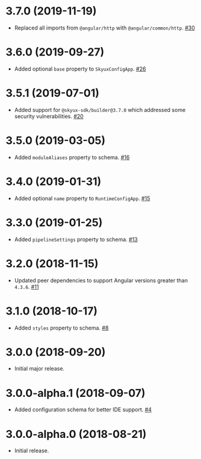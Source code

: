 # 3.7.0 (2019-11-19)

- Replaced all imports from `@angular/http` with `@angular/common/http`. [#30](https://github.com/blackbaud/skyux-config/pull/30)

# 3.6.0 (2019-09-27)

- Added optional `base` property to `SkyuxConfigApp`. [#26](https://github.com/blackbaud/skyux-config/pull/26)

# 3.5.1 (2019-07-01)

- Added support for `@skyux-sdk/builder@3.7.0` which addressed some security vulnerabilities. [#20](https://github.com/blackbaud/skyux-config/pull/20)

# 3.5.0 (2019-03-05)

- Added `moduleAliases` property to schema. [#16](https://github.com/blackbaud/skyux-config/pull/16)

# 3.4.0 (2019-01-31)

- Added optional `name` property to `RuntimeConfigApp`. [#15](https://github.com/blackbaud/skyux-config/pull/15)

# 3.3.0 (2019-01-25)

- Added `pipelineSettings` property to schema. [#13](https://github.com/blackbaud/skyux-config/pull/13)

# 3.2.0 (2018-11-15)

- Updated peer dependencies to support Angular versions greater than `4.3.6`. [#11](https://github.com/blackbaud/skyux-config/pull/11)

# 3.1.0 (2018-10-17)

- Added `styles` property to schema. [#8](https://github.com/blackbaud/skyux-config/pull/8)

# 3.0.0 (2018-09-20)

- Initial major release.

# 3.0.0-alpha.1 (2018-09-07)

- Added configuration schema for better IDE support. [#4](https://github.com/blackbaud/skyux-config/pull/4)

# 3.0.0-alpha.0 (2018-08-21)

- Initial release.
